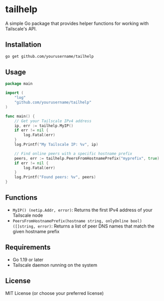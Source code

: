 # tailhelp

A simple Go package that provides helper functions for working with Tailscale's API.

## Installation

```bash
go get github.com/yourusername/tailhelp
```

## Usage

```go
package main

import (
    "log"
    "github.com/yourusername/tailhelp"
)

func main() {
    // Get your Tailscale IPv4 address
    ip, err := tailhelp.MyIP()
    if err != nil {
        log.Fatal(err)
    }
    log.Printf("My Tailscale IP: %v", ip)

    // Find online peers with a specific hostname prefix
    peers, err := tailhelp.PeersFromHostnamePrefix("myprefix", true)
    if err != nil {
        log.Fatal(err)
    }
    log.Printf("Found peers: %v", peers)
}
```

## Functions

- `MyIP() (netip.Addr, error)`: Returns the first IPv4 address of your Tailscale node
- `PeersFromHostnamePrefix(hostname string, onlyOnline bool) ([]string, error)`: Returns a list of peer DNS names that match the given hostname prefix

## Requirements

- Go 1.19 or later
- Tailscale daemon running on the system

## License

MIT License (or choose your preferred license)
